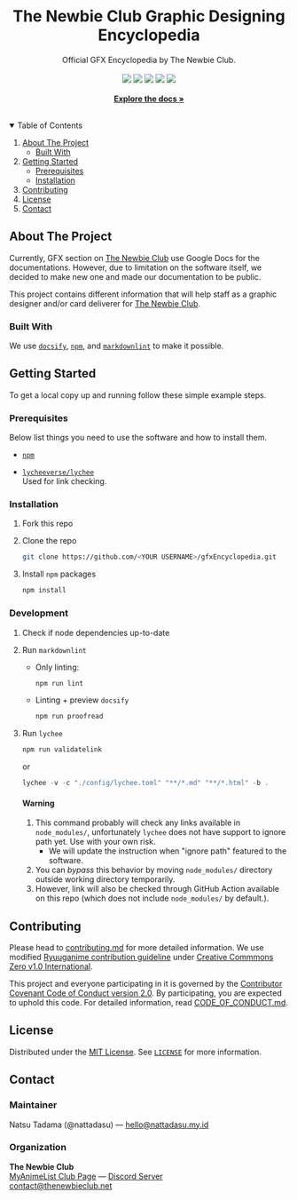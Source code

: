 <!--
**** THIS README IS GENERATED FROM
**** https://github.com/othneildrew/Best-README-Template
**** UNDER MIT LICENSE
--->

<h1 align="center">The Newbie Club Graphic Designing Encyclopedia</h1>

<p align="center">
  Official GFX Encyclopedia by The Newbie Club.
  <!-- Badges -->
  <br />
  <br />
  <a href="LICENSE"><img src="https://img.shields.io/badge/license-MIT-green?style=for-the-badge"></a>
  <a href="https://myanimelist.net/clubs.php?cid=70668"><img src="https://img.shields.io/badge/Join-MyAnimeList%20Club-blue?style=for-the-badge&logo=myanimelist"></a>
  <a href="https://discord.gg/Q6H6Gf7"><img src="https://img.shields.io/badge/Discord-Q6H6Gf7-white?style=for-the-badge&logo=discord&color=5865F2&logoColor=white"></a>
  <a href="https://github.com/theNewbieClub-MAL/gfxEncyclopedia/issues"><img src="https://img.shields.io/badge/Issue-GitHub-black?style=for-the-badge&logo=github"></a>
  <a href="CODE_OF_CONDUCT.md"><img src="https://img.shields.io/endpoint?style=for-the-badge&url=https%3A%2F%2Fraw.githubusercontent.com%2FtheNewbieClub-MAL%2FgfxEncyclopedia%2Fmain%2Fconfig%2Fcc.shield.json"></a>
  <!-- Hyperlink, currently not working. OOF -->
  <br />
  <br />
  <a href="https://gfx.thenewbieclub.net"><strong>Explore the docs »</strong></a>

</p><br />

<!-- TABLE OF CONTENTS -->
<details open="open">
  <summary>Table of Contents</summary>
  <ol>
    <li>
      <a href="#about-the-project">About The Project</a>
      <ul>
        <li><a href="#built-with">Built With</a></li>
      </ul>
    </li>
    <li>
      <a href="#getting-started">Getting Started</a>
      <ul>
        <li><a href="#prerequisites">Prerequisites</a></li>
        <li><a href="#installation">Installation</a></li>
      </ul>
    </li>
    <li><a href="#contributing">Contributing</a></li>
    <li><a href="#license">License</a></li>
    <li><a href="#contact">Contact</a></li>
  </ol>
</details>

<!-- ABOUT THE PROJECT -->
## About The Project

Currently, GFX section on [The Newbie Club][malClub] use Google Docs for the documentations.
However, due to limitation on the software itself, we decided to make new one and made our
documentation to be public.

This project contains different information that will help staff as a graphic designer and/or card
deliverer for [The Newbie Club][malClub].

### Built With

We use [`docsify`](https://docsify.js.org), [`npm`](https://npmjs.com), and
[`markdownlint`](https://github.com/igorshubovych/markdownlint-cli) to make it possible.

<!-- GETTING STARTED -->
## Getting Started

To get a local copy up and running follow these simple example steps.

### Prerequisites

Below list things you need to use the software and how to install them.

* [`npm`](https://www.npmjs.com/)

* [`lycheeverse/lychee`](https://github.com/lycheeverse/lychee)\
  Used for link checking.

### Installation

1. Fork this repo
2. Clone the repo

   ```sh
   git clone https://github.com/<YOUR USERNAME>/gfxEncyclopedia.git
   ```

3. Install `npm` packages

   ```sh
   npm install
   ```

### Development

1. Check if node dependencies up-to-date

2. Run `markdownlint`

   * Only linting:

     ```sh
     npm run lint
     ```

   * Linting + preview `docsify`

     ```sh
     npm run proofread
     ```

3. Run `lychee`

   ```sh
   npm run validatelink
   ```

   or

   ```powershell
   lychee -v -c "./config/lychee.toml" "**/*.md" "**/*.html" -b .
   ```

   <!-- markdownlint-disable MD022 MD023 -->
   #### Warning
   1. This command probably will check any links available in `node_modules/`, unfortunately
      `lychee` does not have support to ignore path yet. Use with your own risk.
      * We will update the instruction when "ignore path" featured to the software.
   2. You can *bypass* this behavior by moving `node_modules/` directory outside working directory
      temporarily.
   3. However, link will also be checked through GitHub Action available on this repo (which does
      not include `node_modules/` by default.).
   <!-- markdownlint-enable MD022 MD023 -->

<!-- CONTRIBUTING -->
## Contributing

Please head to [contributing.md](contributing.md) for more detailed information. We use modified
[Ryuuganime contribution guideline](https://github.com/ryuuganime/contributing) under
[Creative Commmons Zero v1.0 International](https://github.com/ryuuganime/contributing/blob/main/LICENSE).

This project and everyone participating in it is governed by the
[Contributor Covenant Code of Conduct version 2.0][conduct]. By participating, you are expected to
uphold this code. For detailed information, read [CODE_OF_CONDUCT.md][conduct].

<!-- LICENSE -->
## License

Distributed under the [MIT License][license]. See [`LICENSE`][license] for more information.

<!-- CONTACT -->
## Contact

### Maintainer

Natsu Tadama (@nattadasu) — hello@nattadasu.my.id

### Organization

**The Newbie Club**<br>
[MyAnimeList Club Page][malClub] — [Discord Server][discord]<br>
contact@thenewbieclub.net

<!-- MARKDOWN LINKS & IMAGES -->
<!-- https://www.markdownguide.org/basic-syntax/#reference-style-links -->
[malClub]: https://myanimelist.net/clubs.php?cid=70668
[discord]: https://discord.gg/Q6H6Gf7
[conduct]: CODE_OF_CONDUCT.md
[license]: LICENSE
